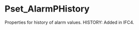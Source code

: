 # Pset_AlarmPHistory

Properties for history of alarm values.<!-- end of definition --> HISTORY: Added in IFC4.
